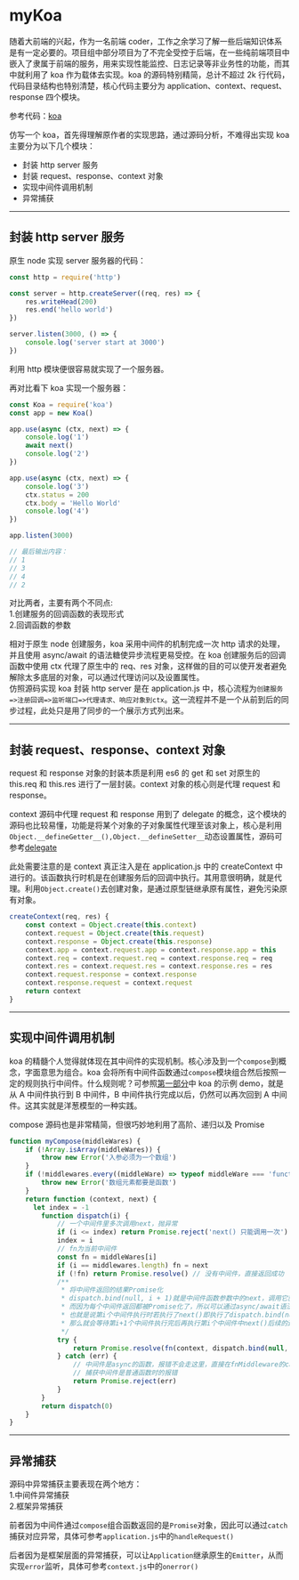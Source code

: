 <!--
 * @Description:
 * @Version:
 * @Autor: qinjunyi
 * @Date: 2021-02-18 11:03:03
 * @LastEditors: qinjunyi
 * @LastEditTime: 2021-02-18 17:44:07
-->

# myKoa

随着大前端的兴起，作为一名前端 coder，工作之余学习了解一些后端知识体系是有一定必要的。项目组中部分项目为了不完全受控于后端，在一些纯前端项目中嵌入了隶属于前端的服务，用来实现性能监控、日志记录等非业务性的功能，而其中就利用了 koa 作为载体去实现。koa 的源码特别精简，总计不超过 2k 行代码，代码目录结构也特别清楚，核心代码主要分为 application、context、request、response 四个模块。

参考代码：[koa](https://github.com/koajs/koa)

仿写一个 koa，首先得理解原作者的实现思路，通过源码分析，不难得出实现 koa 主要分为以下几个模块：

-   封装 http server 服务
-   封装 request、response、context 对象
-   实现中间件调用机制
-   异常捕获

---

## <a id="1">封装 http server 服务</a>

原生 node 实现 server 服务器的代码：

```js
const http = require('http')

const server = http.createServer((req, res) => {
    res.writeHead(200)
    res.end('hello world')
})

server.listen(3000, () => {
    console.log('server start at 3000')
})
```

利用 http 模块便很容易就实现了一个服务器。

再对比看下 koa 实现一个服务器：

```js
const Koa = require('koa')
const app = new Koa()

app.use(async (ctx, next) => {
    console.log('1')
    await next()
    console.log('2')
})

app.use(async (ctx, next) => {
    console.log('3')
    ctx.status = 200
    ctx.body = 'Hello World'
    console.log('4')
})

app.listen(3000)

// 最后输出内容：
// 1
// 3
// 4
// 2
```

对比两者，主要有两个不同点:  
1.创建服务的回调函数的表现形式  
2.回调函数的参数

相对于原生 node 创建服务，koa 采用中间件的机制完成一次 http 请求的处理，并且使用 async/await 的语法糖使异步流程更易受控。在 koa 创建服务后的回调函数中使用 ctx 代理了原生中的 req、res 对象，这样做的目的可以使开发者避免解除太多底层的对象，可以通过代理访问以及设置属性。  
仿照源码实现 koa 封装 http server 是在 application.js 中，核心流程为`创建服务=>注册回调=>监听端口=>代理请求、响应对象到ctx`。这一流程并不是一个从前到后的同步过程，此处只是用了同步的一个展示方式列出来。

---

## 封装 request、response、context 对象

request 和 response 对象的封装本质是利用 es6 的 get 和 set 对原生的 this.req 和 this.res 进行了一层封装。context 对象的核心则是代理 request 和 response。

context 源码中代理 request 和 response 用到了 delegate 的概念，这个模块的源码也比较易懂，功能是将某个对象的子对象属性代理至该对象上，核心是利用`Object.__defineGetter__(),Object.__defineSetter__`动态设置属性，源码可参考[delegate](https://github.com/qinjunyi/myKoa/blob/master/src/utils/delegates.js)

此处需要注意的是 context 真正注入是在 application.js 中的 createContext 中进行的。该函数执行时机是在创建服务后的回调中执行。其用意很明确，就是代理。利用`Object.create()`去创建对象，是通过原型链继承原有属性，避免污染原有对象。

```js
createContext(req, res) {
    const context = Object.create(this.context)
    context.request = Object.create(this.request)
    context.response = Object.create(this.response)
    context.app = context.request.app = context.response.app = this
    context.req = context.request.req = context.response.req = req
    context.res = context.request.res = context.response.res = res
    context.request.response = context.response
    context.response.request = context.request
    return context
}
```

---

## 实现中间件调用机制

koa 的精髓个人觉得就体现在其中间件的实现机制。核心涉及到一个`compose`到概念，字面意思为组合。koa 会将所有中间件函数通过`compose`模块组合然后按照一定的规则执行中间件。什么规则呢？可参照[第一部分](#1)中 koa 的示例 demo，就是从 A 中间件执行到 B 中间件，B 中间件执行完成以后，仍然可以再次回到 A 中间件。这其实就是洋葱模型的一种实践。

compose 源码也是非常精简，但很巧妙地利用了高阶、递归以及 Promise

```js
function myCompose(middleWares) {
    if (!Array.isArray(middleWares)) {
        throw new Error('入参必须为一个数组')
    }
    if (!middlewares.every((middleWare) => typeof middleWare === 'function')) {
        throw new Error('数组元素都要是函数')
    }
    return function (context, next) {
      let index = -1
        function dispatch(i) {
            // 一个中间件里多次调用next，抛异常
            if (i <= index) return Promise.reject('next() 只能调用一次')
            index = i
            // fn为当前中间件
            const fn = middleWares[i]
            if (i == middlewares.length) fn = next
            if (!fn) return Promise.resolve() // 没有中间件，直接返回成功
            /**
             * 将中间件返回的结果Promise化
             * dispatch.bind(null, i + 1)就是中间件函数参数中的next，调用它就可以进入下一个中间件
             * 而因为每个中间件返回都被Promise化了，所以可以通过async/await语法糖方便地控制执行顺序
             * 也就是说第i个中间件执行时若执行了next()即执行了dispatch.bind(null, i + 1)，并通过await阻断了next()后续的逻辑
             * 那么就会等待第i+1个中间件执行完后再执行第i个中间件中next()后续的逻辑，多个中间件执行机制也就以此类推
             */
            try {
                return Promise.resolve(fn(context, dispatch.bind(null, i + 1)))
            } catch (err) {
                // 中间件是async的函数，报错不会走这里，直接在fnMiddleware的catch中捕获
                // 捕获中间件是普通函数时的报错
                return Promise.reject(err)
            }
        }
        return dispatch(0)
    }
}
```

---

## 异常捕获

源码中异常捕获主要表现在两个地方：  
1.中间件异常捕获  
2.框架异常捕获

前者因为中间件通过`compose`组合函数返回的是`Promise`对象，因此可以通过`catch`捕获对应异常，具体可参考`application.js`中的`handleRequest()`

后者因为是框架层面的异常捕获，可以让`Application`继承原生的`Emitter`，从而实现`error`监听，具体可参考`context.js`中的`onerror()`
